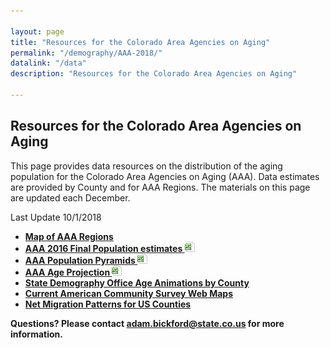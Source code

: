 ```yaml
---

layout: page
title: "Resources for the Colorado Area Agencies on Aging"
permalink: "/demography/AAA-2018/"
datalink: "/data"
description: "Resources for the Colorado Area Agencies on Aging"

---
```


## Resources for the Colorado Area Agencies on Aging

This page provides data resources on the distribution of the aging population for the Colorado Area Agencies on Aging (AAA).  Data estimates are provided by County and for AAA Regions.
The materials on this page are updated each December.   

Last Update 10/1/2018

* **[Map of AAA Regions](https://www.colorado.gov/pacific/sites/default/files/AAA%20Map.pdf)**
* **[AAA 2016 Final Population estimates  ![xls](/images/page_white_excel.png 'download xls file')](https://drive.google.com/uc?export=download&id=1neJbIrPvzl_sI0nd6XI4FtqWzb0yQlg4)**
* **[AAA Population Pyramids ![xls](/images/page_white_excel.png 'download xls file')](https://drive.google.com/uc?export=download&id=1IS_N7NxTvDJ59kmUpI1Xh112QYUYuNaY)**
* **[AAA Age Projection ![xls](/images/page_white_excel.png 'download xls file')](https://drive.google.com/uc?export=download&id=1a-T0n4OKG0PJ5g0t-Vkh0nbw2_0iBaSX)**
* **[State Demography Office Age Animations by County](https://demography.dola.colorado.gov/Age-Animation-Bars/)**
* **[Current American Community Survey Web Maps](https://coloradodemography.github.io/CensusAPI_Map_2016/?lat=39&lng=-104.8&z=9&s=50&v=mhi&sn=jenks&cs=mh1&cl=7)**
* **[Net Migration Patterns for US Counties](https://netmigration.wisc.edu/)**



**Questions? Please contact [adam.bickford@state.co.us](mailto:adam.bickford@state.co.us) for more information.** 

